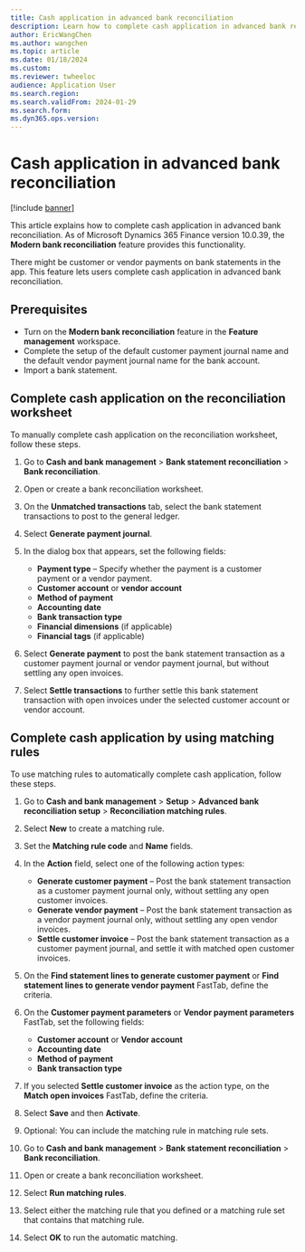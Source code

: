 ```yaml
---
title: Cash application in advanced bank reconciliation
description: Learn how to complete cash application in advanced bank reconciliation, including prerequisites and an step-by-step processes.
author: EricWangChen
ms.author: wangchen
ms.topic: article
ms.date: 01/18/2024
ms.custom:
ms.reviewer: twheeloc
audience: Application User
ms.search.region: 
ms.search.validFrom: 2024-01-29
ms.search.form:
ms.dyn365.ops.version: 
---
```


# Cash application in advanced bank reconciliation 

[!include [banner](../../includes/banner.md)]

This article explains how to complete cash application in advanced bank reconciliation. As of Microsoft Dynamics 365 Finance version 10.0.39, the **Modern bank reconciliation** feature provides this functionality. 

There might be customer or vendor payments on bank statements in the app. This feature lets users complete cash application in advanced bank reconciliation.

## Prerequisites

- Turn on the **Modern bank reconciliation** feature in the **Feature management** workspace.
- Complete the setup of the default customer payment journal name and the default vendor payment journal name for the bank account.
- Import a bank statement.

## Complete cash application on the reconciliation worksheet

To manually complete cash application on the reconciliation worksheet, follow these steps.

1. Go to **Cash and bank management** \> **Bank statement reconciliation** \> **Bank reconciliation**.
1. Open or create a bank reconciliation worksheet.
1. On the **Unmatched transactions** tab, select the bank statement transactions to post to the general ledger.
1. Select **Generate payment journal**.
1. In the dialog box that appears, set the following fields:

    - **Payment type** – Specify whether the payment is a customer payment or a vendor payment.
    - **Customer account** or **vendor account**
    - **Method of payment**
    - **Accounting date**
    - **Bank transaction type**
    - **Financial dimensions** (if applicable)
    - **Financial tags** (if applicable)

1. Select **Generate payment** to post the bank statement transaction as a customer payment journal or vendor payment journal, but without settling any open invoices.
1. Select **Settle transactions** to further settle this bank statement transaction with open invoices under the selected customer account or vendor account.

## Complete cash application by using matching rules

To use matching rules to automatically complete cash application, follow these steps.

1. Go to **Cash and bank management** \> **Setup** \> **Advanced bank reconciliation setup** \> **Reconciliation matching rules**.
1. Select **New** to create a matching rule.
1. Set the **Matching rule code** and **Name** fields.
1. In the **Action** field, select one of the following action types:

    - **Generate customer payment** – Post the bank statement transaction as a customer payment journal only, without settling any open customer invoices.
    - **Generate vendor payment** – Post the bank statement transaction as a vendor payment journal only, without settling any open vendor invoices.
    - **Settle customer invoice** – Post the bank statement transaction as a customer payment journal, and settle it with matched open customer invoices.

1. On the **Find statement lines to generate customer payment** or **Find statement lines to generate vendor payment** FastTab, define the criteria.
1. On the **Customer payment parameters** or **Vendor payment parameters** FastTab, set the following fields:

    - **Customer account** or **Vendor account**
    - **Accounting date**
    - **Method of payment**
    - **Bank transaction type**

1. If you selected **Settle customer invoice** as the action type, on the **Match open invoices** FastTab, define the criteria.
1. Select **Save** and then **Activate**.
1. Optional: You can include the matching rule in matching rule sets.
1. Go to **Cash and bank management** \> **Bank statement reconciliation** \> **Bank reconciliation**.
1. Open or create a bank reconciliation worksheet.
1. Select **Run matching rules**.
1. Select either the matching rule that you defined or a matching rule set that contains that matching rule.
1. Select **OK** to run the automatic matching.

